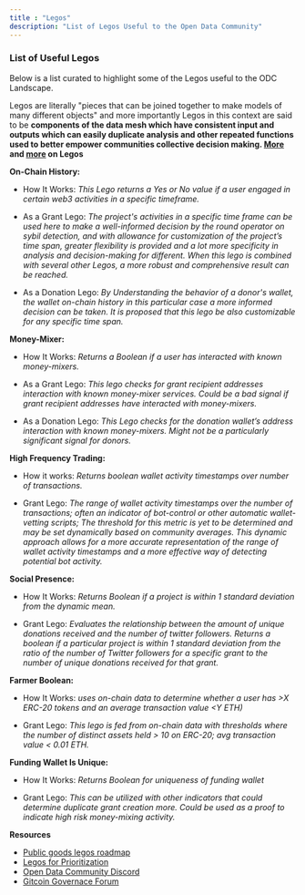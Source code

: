 ```yaml
---
title : "Legos"
description: "List of Legos Useful to the Open Data Community"
---
```


### List of Useful Legos

Below is a list curated to highlight some of the Legos useful to the ODC Landscape.

Legos are literally "pieces that can be joined together to make models of many different objects" and more importantly Legos in this context are said to be **components of the data mesh which have consistent input and outputs which can easily duplicate analysis and other repeated functions used to better empower communities collective decision making. [More](https://github.com/Fraud-Detection-and-Defense/lego-docs) and [more](https://gov.gitcoin.co/t/public-goods-legos-roadmap/12546) on Legos**


**On-Chain History:**

- How It Works: *This Lego returns a Yes or No value if a user engaged in certain web3 activities in a specific timeframe.*

- As a Grant Lego: *The project's activities in a specific time frame can be used here to make a well-informed decision by the round operator on sybil detection, and with allowance for customization of the project’s time span, greater flexibility is provided and a lot more specificity in analysis and decision-making for different.
When this lego is combined with several other Legos, a more robust and comprehensive result can be reached.*

- As a Donation Lego: *By Understanding the behavior of a donor's wallet, the wallet on-chain history in this particular case a more informed decision can be taken. It is proposed that this lego be also customizable for any specific time span.*


**Money-Mixer:**


- How It Works: *Returns a Boolean if a user has interacted with known money-mixers.*

- As a Grant Lego: *This lego checks for grant recipient addresses interaction with known money-mixer services. Could be a bad signal if grant recipient addresses have interacted with money-mixers.*

- As a Donation Lego: *This Lego checks for the donation wallet’s address interaction with known money-mixers. Might not be a particularly significant signal for donors.*


**High Frequency Trading:**

- How it works: *Returns boolean wallet activity timestamps over number of transactions.*

- Grant Lego: *The range of wallet activity timestamps over the number of transactions; often an indicator of bot-control or other automatic wallet-vetting scripts; The threshold for this metric is yet to be determined and may be set dynamically based on community averages. This dynamic approach allows for a more accurate representation of the range of wallet activity timestamps and a more effective way of detecting potential bot activity.*


**Social Presence:**

- How It Works: *Returns Boolean if a project is within 1 standard deviation from the dynamic mean.*

- Grant Lego: *Evaluates the relationship between the amount of unique donations received and the number of twitter followers. Returns a boolean if a particular project is within 1 standard deviation from the ratio of the number of Twitter followers for a specific grant to the number of unique donations received for that grant.*


**Farmer Boolean:**

- How It Works: *uses on-chain data to determine whether a user has >X ERC-20 tokens and an average transaction value <Y ETH)*

- Grant Lego: *This lego is fed from on-chain data with thresholds where the number of distinct assets held > 10 on ERC-20; avg transaction value < 0.01 ETH.*


**Funding Wallet Is Unique:**


- How It Works: *Returns Boolean for uniqueness of funding wallet*

- Grant Lego: *This can be utilized with other indicators that could determine duplicate grant creation more. Could be used as a proof to indicate high risk money-mixing activity.*


**Resources**

- [Public goods legos roadmap](https://gov.gitcoin.co/t/public-goods-legos-roadmap/12546)
- [Legos for Prioritization](https://docs.google.com/spreadsheets/d/1FIYR7wtFEGfZTjMNXDMbkRDyfdtgkWJvbvsLpAD5eSE/edit#gid=354684328)
- [Open Data Community Discord](https://discord.gg/Ye3QrWf6fG)
- [Gitcoin Governace Forum](https://discord.gg/gitcoin)





